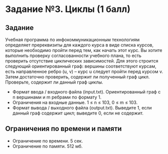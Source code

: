 # Задание №3. Циклы (1 балл)

## Задание
Учебная программа по инфокоммуникационным технологиям определяет пререквизиты для каждого курса в виде списка курсов, 
которые необходимо пройти перед тем, как начать этот курс. 
Вы хотите выполнить проверку согласованности учебного плана, то есть проверить отсутствие циклических зависимостей. 
Для этого строится следующий ориентированный граф: вершины соответствуют курсам, 
есть направленное ребро (u, v) – курс u следует пройти перед
курсом v. Затем достаточно проверить, содержит ли полученный граф цикл.
Проверьте, содержит ли данный граф циклы.
- Формат ввода / входного файла (input.txt). Ориентированный граф с n вершинами и m ребрами по формату 1.
- Ограничения на входные данные. 1 ≤ n ≤ 103, 0 ≤ m ≤ 103.
- Формат вывода / выходного файла (output.txt). Выведите 1, 
если данный граф содержит цикл; выведите 0, если не содержит.

## Ограничения по времени и памяти
- Ограничение по времени. 5 сек.
- Ограничение по памяти. 512 мб.